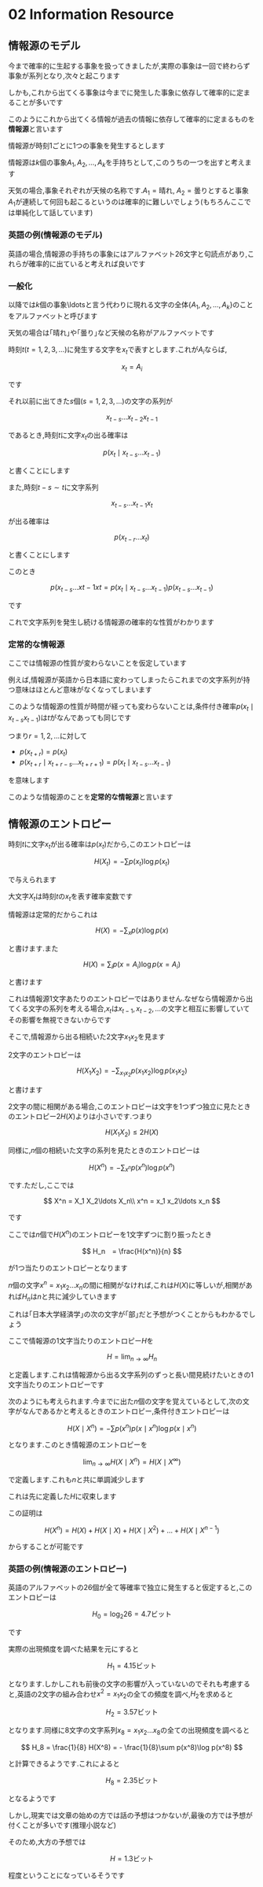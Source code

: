 # 02 Information Resource

## 情報源のモデル

今まで確率的に生起する事象を扱ってきましたが,実際の事象は一回で終わらず事象が系列となり,次々と起こります

しかも,これから出てくる事象は今までに発生した事象に依存して確率的に定まることが多いです

このようにこれから出てくる情報が過去の情報に依存して確率的に定まるものを**情報源**と言います

情報源が時刻1ごとに1つの事象を発生するとします

情報源は$k$個の事象$A_1, A_2,\ldots,A_k$を手持ちとして,このうちの一つを出すと考えます

天気の場合,事象それぞれが天候の名称です.$A_1=\text{晴れ}$, $A_2=\text{曇り}$とすると事象$A_1$が連続して何回も起こるというのは確率的に難しいでしょう(もちろんここでは単純化して話しています)

### 英語の例(情報源のモデル)

英語の場合,情報源の手持ちの事象にはアルファベット26文字と句読点があり,これらが確率的に出ていると考えれば良いです

### 一般化

以降では$k$個の事象\ldotsと言う代わりに現れる文字の全体$\{A_1,A_2,\ldots,A_k\}$のことをアルファベットと呼びます

天気の場合は｢晴れ｣や｢曇り｣など天候の名称がアルファベットです

時刻$t$($t=1,2,3,\ldots$)に発生する文字を$x_t$で表すとします.これが$A_i$ならば,

$$
x_t=A_i
$$

です

それ以前に出てきた$s$個($s=1,2,3,\ldots$)の文字の系列が

$$
x_{t-s}\ldots x_{t-2}x_{t-1}
$$

であるとき,時刻$t$に文字$x_t$の出る確率は

$$
p(x_t \mid x_{t-s}\ldots x_{t-1})
$$

と書くことにします

また,時刻$t-s\sim t$に文字系列

$$
x_{t-s}\ldots x_{t-1}x_t
$$

が出る確率は

$$
p(x_{t-r}\ldots x_t)
$$

と書くことにします

このとき

$$
p(x_{t-s}\ldots x{t-1}x{t}=p(x_t \mid x_{t-s}\ldots x_{t-1})p(x_{t-s}\ldots x_{t-1})
$$

です

これで文字系列を発生し続ける情報源の確率的な性質がわかります

### 定常的な情報源

ここでは情報源の性質が変わらないことを仮定しています

例えば,情報源が英語から日本語に変わってしまったらこれまでの文字系列が持つ意味はほとんど意味がなくなってしまいます

このような情報源の性質が時間が経っても変わらないことは,条件付き確率$p(x_t \mid x_{t-s}x_{t-1})$は$t$がなんであっても同じです

つまり$r=1,2,\ldots$に対して

- $p(x_{t+r})=p(x_t)$
- $p(x_{t+r} \mid x_{t+r-s}\ldots x_{t+r+1}) = p(x_t \mid x_{t-s}\ldots x_{t-1})$

を意味します

このような情報源のことを**定常的な情報源**と言います

## 情報源のエントロピー

時刻$t$に文字$x_t$が出る確率は$p(x_t)$だから,このエントロピーは

$$
H(X_t)= -\sum p(x_t)\log p(x_t)
$$

で与えられます

大文字$X_t$は時刻$t$の$x_t$を表す確率変数です

情報源は定常的だからこれは

$$
H(X) = - \sum_x p(x)\log p(x)
$$

と書けます.また

$$
H(X) = \sum_i p(x=A_i)\log p(x=A_i)
$$

と書けます

これは情報源1文字あたりのエントロピーではありません.なぜなら情報源から出てくる文字の系列を考える場合,$x_t$は$x_{t-1}, x_{t-2},\ldots$の文字と相互に影響していてその影響を無視できないからです

そこで,情報源から出る相続いた2文字$x_1 x_2$を見ます

2文字のエントロピーは

$$
H(X_1 X_2)= - \sum_{x_1 x_2}p(x_1 x_2)\log p(x_1 x_2)
$$

と書けます

2文字の間に相関がある場合,このエントロピーは文字を1つずつ独立に見たときのエントロピー$2H(X)$よりは小さいです.つまり

$$
H(X_{1}X_{2}) \leq 2H(X)
$$

同様に,$n$個の相続いた文字の系列を見たときのエントロピーは

$$
H(X^n) = - \sum_{x^n}p(x^n)\log p(x^n)
$$

です.ただし,ここでは

$$
X^n = X_1 X_2\ldots X_n\\
x^n = x_1 x_2\ldots x_n
$$

です

ここでは$n$個で$H(X^n)$のエントロピーを1文字ずつに割り振ったとき

$$
H_n　= \frac{H(x^n)}{n}
$$

が1つ当たりのエントロピーとなります

$n$個の文字$x^n=x_1 x_2\ldots x_n$の間に相関がなければ,これは$H(X)$に等しいが,相関があれば$H_n$は$n$と共に減少していきます

これは｢日本大学経済学｣の次の文字が｢部｣だと予想がつくことからもわかるでしょう

ここで情報源の1文字当たりのエントロピー$H$を

$$
H=\lim_{n \to \infty} H_n
$$

と定義します.これは情報源から出る文字系列のずっと長い間見続けたいときの1文字当たりのエントロピーです

次のようにも考えられます.今までに出た$n$個の文字を覚えているとして,次の文字がなんであるかと考えるときのエントロピー,条件付きエントロピーは

$$
H(X \mid X^n) = - \sum p(x^n) p(x \mid x^n) \log p(x \mid x^n)
$$

となります.このとき情報源のエントロピーを

$$
\lim_{n \to \infty}H(X \mid X^n) = H(X \mid X^{\infty})
$$

で定義します.これも$n$と共に単調減少します

これは先に定義した$H$に収束します

この証明は

$$
H(X^n)=H(X)+H(X \mid X)+H(X \mid X^2)+\ldots+H(X \mid X^{n-1})
$$

からすることが可能です

### 英語の例(情報源のエントロピー)

英語のアルファベットの26個が全て等確率で独立に発生すると仮定すると,このエントロピーは

$$
H_0 = \log_2 26 = 4.7\text{ビット}
$$

です

実際の出現頻度を調べた結果を元にすると

$$
H_1 = 4.15\text{ビット}
$$

となります.しかしこれも前後の文字の影響が入っていないのでそれも考慮すると,英語の2文字の組み合わせ$x^2=x_1 x_2$の全ての頻度を調べ,$H_2$を求めると

$$
H_2 = 3.57\text{ビット}
$$

となります.同様に8文字の文字系列$x_8 = x_1 x_2 \ldots x_8$の全ての出現頻度を調べると

$$
H_8 = \frac{1}{8} H(X^8) = - \frac{1}{8}\sum p(x^8)\log p(x^8)
$$

と計算できるようです.これによると

$$
H_8 = 2.35 \text{ビット}
$$

となるようです

しかし,現実では文章の始めの方では話の予想はつかないが,最後の方では予想が付くことが多いです(推理小説など)

そのため,大方の予想では

$$
H=1.3\text{ビット}
$$

程度ということになっているそうです
